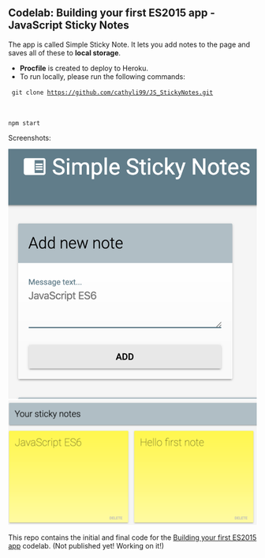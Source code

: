 ## Codelab: Building your first ES2015 app - JavaScript Sticky Notes

The app is called Simple Sticky Note. It lets you add notes to the page and saves all of these to <strong>local storage</strong>.

* <strong>Procfile</strong> is created to deploy to Heroku.
* To run locally, please run the following commands: 

<code> git clone https://github.com/cathyli99/JS_StickyNotes.git 
  
  npm start  </code>

Screenshots:


![](js_stickynote01.png)
![](js_stickynote02.png)

This repo contains the initial and final code for the [Building your first ES2015 app](http://www.code-labs.io/codelabs/chrome-es2015) codelab. (Not published yet! Working on it!)

